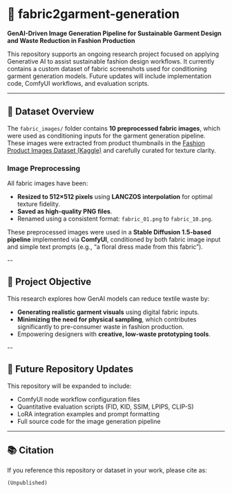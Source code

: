 # 👗 fabric2garment-generation

**GenAI-Driven Image Generation Pipeline for Sustainable Garment Design and Waste Reduction in Fashion Production**

This repository supports an ongoing research project focused on applying Generative AI to assist sustainable fashion design workflows. It currently contains a custom dataset of fabric screenshots used for conditioning garment generation models. Future updates will include implementation code, ComfyUI workflows, and evaluation scripts.

---

## 📁 Dataset Overview

The `fabric_images/` folder contains **10 preprocessed fabric images**, which were used as conditioning inputs for the garment generation pipeline. These images were extracted from product thumbnails in the [Fashion Product Images Dataset (Kaggle)](https://www.kaggle.com/datasets/paramaggarwal/fashion-product-images-dataset) and carefully curated for texture clarity.

### Image Preprocessing

All fabric images have been:
- **Resized to 512×512 pixels** using **LANCZOS interpolation** for optimal texture fidelity.
- **Saved as high-quality PNG files**.
- Renamed using a consistent format: `fabric_01.png` to `fabric_10.png`.

These preprocessed images were used in a **Stable Diffusion 1.5-based pipeline** implemented via **ComfyUI**, conditioned by both fabric image input and simple text prompts (e.g., “a floral dress made from this fabric”).

--

## 🎯 Project Objective

This research explores how GenAI models can reduce textile waste by:
- **Generating realistic garment visuals** using digital fabric inputs.
- **Minimizing the need for physical sampling**, which contributes significantly to pre-consumer waste in fashion production.
- Empowering designers with **creative, low-waste prototyping tools**.

--

## 🔮 Future Repository Updates

This repository will be expanded to include:
- ComfyUI node workflow configuration files
- Quantitative evaluation scripts (FID, KID, SSIM, LPIPS, CLIP-S)
- LoRA integration examples and prompt formatting
- Full source code for the image generation pipeline

---

## 📚 Citation

If you reference this repository or dataset in your work, please cite as:

```
(Unpublished)
```
